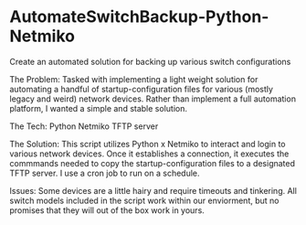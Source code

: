 # AutomateSwitchBackup-Python-Netmiko
Create an automated solution for backing up various switch configurations

The Problem:
Tasked with implementing a light weight solution for automating a handful of startup-configuration files for various (mostly legacy and weird) network devices. 
Rather than implement a full automation platform, I wanted a simple and stable solution. 

The Tech:
Python
Netmiko
TFTP server

The Solution:
This script utilizes Python x Netmiko to interact and login to various network devices.
Once it establishes a connection, it executes the commmands needed to copy the startup-configuration files to a designated TFTP server.
I use a cron job to run on a schedule.

Issues:
Some devices are a little hairy and require timeouts and tinkering. 
All switch models included in the script work within our enviorment, but no promises that they will out of the box work in yours. 
